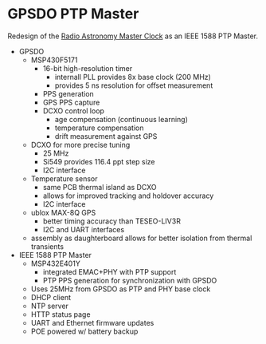 # GPSDO PTP Master

Redesign of the [Radio Astronomy Master Clock](https://github.com/rjrouquette/radio_astronomy#master-clock) as an IEEE 1588 PTP Master.

- GPSDO
    - MSP430F5171
        - 16-bit high-resolution timer
            - internall PLL provides 8x base clock (200 MHz)
            - provides 5 ns resolution for offset measurement
        - PPS generation
        - GPS PPS capture
        - DCXO control loop
            - age compensation (continuous learning)
            - temperature compensation
            - drift measurement against GPS
    - DCXO for more precise tuning
        - 25 MHz
        - Si549 provides 116.4 ppt step size
        - I2C interface
    - Temperature sensor
        - same PCB thermal island as DCXO
        - allows for improved tracking and holdover accuracy
        - I2C interface
    - ublox MAX-8Q GPS
        - better timing accuracy than TESEO-LIV3R
        - I2C and UART interfaces
    - assembly as daughterboard allows for better isolation from thermal transients
- IEEE 1588 PTP Master
    - MSP432E401Y
        - integrated EMAC+PHY with PTP support
        - PTP PPS generation for synchronization with GPSDO
    - Uses 25MHz from GPSDO as PTP and PHY base clock
    - DHCP client
    - NTP server
    - HTTP status page
    - UART and Ethernet firmware updates
    - POE powered w/ battery backup
